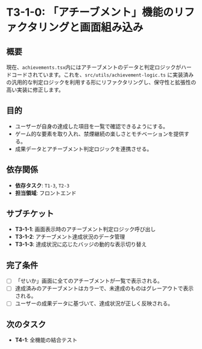 # T3-1-0: 「アチーブメント」機能のリファクタリングと画面組み込み

## 概要

現在、`achievements.tsx`内にはアチーブメントのデータと判定ロジックがハードコードされています。これを、`src/utils/achievement-logic.ts` に実装済みの汎用的な判定ロジックを利用する形にリファクタリングし、保守性と拡張性の高い実装に修正します。

## 目的

- ユーザーが自身の達成した項目を一覧で確認できるようにする。
- ゲーム的な要素を取り入れ、禁煙継続の楽しさとモチベーションを提供する。
- 成果データとアチーブメント判定ロジックを連携させる。

## 依存関係

- **依存タスク**: `T1-3`, `T2-3`
- **担当領域**: フロントエンド

## サブチケット

- **T3-1-1**: 画面表示時のアチーブメント判定ロジック呼び出し
- **T3-1-2**: アチーブメント達成状況のデータ管理
- **T3-1-3**: 達成状況に応じたバッジの動的な表示切り替え

## 完了条件

- [ ] 「せいか」画面に全てのアチーブメントが一覧で表示される。
- [ ] 達成済みのアチーブメントはカラーで、未達成のものはグレーアウトで表示される。
- [ ] ユーザーの成果データに基づいて、達成状況が正しく反映される。

## 次のタスク

- **T4-1**: 全機能の結合テスト
